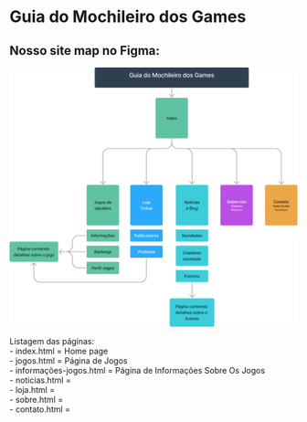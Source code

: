 <h1> Guia do Mochileiro dos Games </h1>

<h2>Nosso site map no Figma: </h2>

![SiteMap](sitemap.png)

<p> Listagem das páginas: <br>
- index.html = Home page <br>
- jogos.html = Página de Jogos <br>
- informações-jogos.html = Página de Informações Sobre Os Jogos <br>
- noticias.html = <br>
- loja.html = <br>
- sobre.html = <br>
- contato.html = <br>

</p>